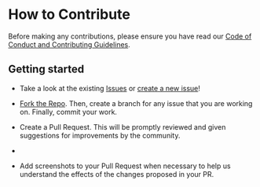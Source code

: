 

# How to Contribute

Before making any contributions, please ensure you have read our [Code of Conduct and Contributing Guidelines](https://github.com/Bennykillua/Getting-started-in-Technical-Writing/blob/main/CONTRIBUTING.md).

## Getting started 

- Take a look at the existing [Issues](https://github.com/Bennykillua/Getting-started-in-Technical-Writing/issues) or [create a new issue](https://github.com/Bennykillua/Getting-started-in-Technical-Writing/issues/new)!

- [Fork the Repo](https://github.com/Bennykillua/Getting-started-in-Technical-Writing/fork). Then, create a branch for any issue that you are working on. Finally, commit your work.

- Create a Pull Request. This will be promptly reviewed and given suggestions for improvements by the community.
- 
- Add screenshots to your Pull Request when necessary to help us understand the effects of the changes proposed in your PR.
